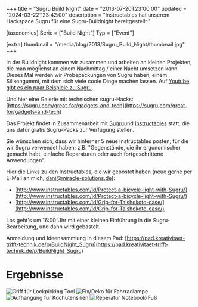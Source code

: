 +++
title = "Sugru Build Night"
date = "2013-07-20T23:00:00"
updated = "2024-03-22T23:42:00"
description = "Instructables hat unserem Hackspace Sugru für eine Sugru-Buildnight bereitgestellt."

[taxonomies]
Serie = ["Build Night"]
Typ = ["Event"]

[extra]
thumbnail = "/media/blog/2013/Sugru_Build_Night/thumbnail.jpg"
+++

In der Buildnight kommen wir zusammen und arbeiten an kleinen Projekten, die man möglichst an einem Nachmittag / einer
Nacht umsetzen kann. Dieses Mal werden wir Probepackungen von Sugru haben, einem Silikongummi, mit dem sich viele coole
Dinge machen lassen.
Auf [Youtube gibt es ein paar Beispiele zu Sugru](https://www.youtube.com/watch?feature=player_embedded&v=Jortcsccg_c).

Und hier eine Galerie mit technischen
sugru-Hacks:[https://sugru.com/great-for/gadgets-and-tech](https://sugru.com/great-for/gadgets-and-tech)

Das Projekt findet in Zusammenarbeit mit [Sugru](https://sugru.com/)und [Instructables](http://www.instructables.com/)
statt, die uns dafür gratis Sugru-Packs zur Verfügung stellen.

Sie wünschen sich, dass wir hinterher 5 neue Instructables posten, für die wir Sugru verwendet haben; z.B. "Gegenstände,
die ihr ergonomischer gemacht habt, einfache Reparaturen oder auch fortgeschrittene Anwendungen".

Hier die Links zu den Instructables, die wir gepostet haben (neue gerne per E-Mail an
mich, [dani@miracle-solutions.de](mailto:dani@miracle-solutions.de)):

* [http://www.instructables.com/id/Protect-a-bicycle-light-with-Sugru/](http://www.instructables.com/id/Protect-a-bicycle-light-with-Sugru/)
* [http://www.instructables.com/id/Grip-for-Taishokoto-case/](http://www.instructables.com/id/Grip-for-Taishokoto-case/)

Los geht's um 16:00 Uhr mit einer kleinen Einführung in die Sugru-Bearbeitung, und dann wird gebastelt.

Anmeldung und Ideensammlung in diesem
Pad: [https://pad.kreativitaet-trifft-technik.de/p/BuildNight_Sugru](https://pad.kreativitaet-trifft-technik.de/p/BuildNight_Sugru)

# Ergebnisse

![Griff für Lockpicking Tool](/media/blog/2013/Sugru_Build_Night/img1.jpg)
![Fix/Deko für Fahrradlampe](/media/blog/2013/Sugru_Build_Night/img2.jpg)
![Aufhängung für Kochutensilien](/media/blog/2013/Sugru_Build_Night/img3.jpg)
![Reperatur Notebook-Fuß](/media/blog/2013/Sugru_Build_Night/img4.jpg)



